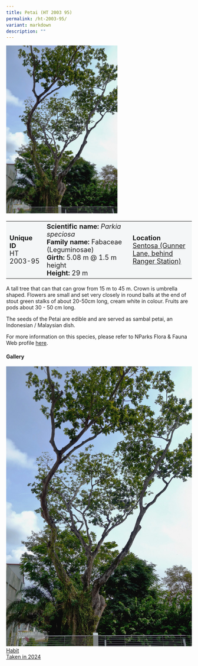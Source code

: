 ```yaml
---
title: Petai (HT 2003 95)
permalink: /ht-2003-95/
variant: markdown
description: ""
---
```

<div class="isomer-image-wrapper">
<img style="width: 60%" src="/images/Heritage_trees_photos/parspe_ht2003-95_habit.jpg">
</div><table style="minWidth: 100px; font-size: 18px; background: #F4F6F7">
<tbody><tr>
<td rowspan="1" colspan="1">
<strong>Unique ID</strong>
<br>HT 2003-95
</td>
<td rowspan="1" colspan="1">
<strong>Scientific name:</strong> <em>Parkia speciosa</em>
<br><strong>Family name:</strong> Fabaceae (Leguminosae)
<br><strong>Girth: </strong>5.08 m @ 1.5 m height
<br><strong>Height: </strong>29 m
</td>
<td rowspan="1" colspan="1">
<strong>Location</strong><a href="https://www.onemap.gov.sg/?lat=1.2521850000002732&amp;lng=103.82248599999726">
 <br>Sentosa (Gunner Lane, behind<br>Ranger Station)</a>
</td>
</tr>
</tbody>
</table>
<p>A tall tree that can that can grow from 15 m to 45 m. Crown is umbrella shaped. Flowers are small and set very closely in round balls at the end of stout green stalks of about 20-50cm long, cream white in colour. Fruits are pods about 30 - 50 cm long.</p>
  
<p>The seeds of the Petai are edible and are served as sambal petai, an Indonesian / Malaysian dish.</p>

<p>For more information on this species, please refer to NParks Flora &amp; Fauna Web profile <a href="https://www.nparks.gov.sg/florafaunaweb/flora/3/0/3052">here</a>.</p>

<h4><b>Gallery</b></h4>
<div class="isomer-card-grid">
<a href="/images/Heritage_trees_photos/parspe_ht2003-95_habit.jpg" class="isomer-card">
<div class="isomer-card-image">
<div class="isomer-image-wrapper"><img src="/images/Heritage_trees_photos/parspe_ht2003-95_habit.jpg"></div></div>
<div class="isomer-card-body"><div class="isomer-card-title">Habit</div><div class="isomer-card-description">Taken in 2024</div></div></a><p></p></div>